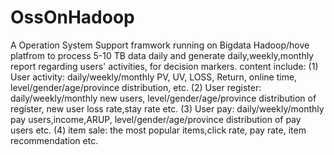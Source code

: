 OssOnHadoop
===========

A Operation System Support framwork running on Bigdata Hadoop/hove platfrom to process 5-10 TB data daily and generate daily,weekly,monthly report regarding users' activities, for decision markers.
content include:
(1) User activity: daily/weekly/monthly PV, UV, LOSS, Return, online time, level/gender/age/province distribution, etc.
(2) User register: daily/weekly/monthly new users, level/gender/age/province distribution of register, new user loss rate,stay rate etc.
(3) User pay: daily/weekly/monthly pay users,income,ARUP, level/gender/age/province distribution of pay users etc.
(4) item sale: the most popular items,click rate, pay rate, item recommendation etc.
